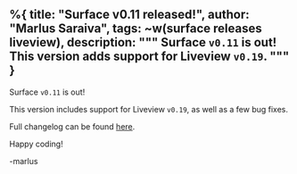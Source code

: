 %{
  title: "Surface v0.11 released!",
  author: "Marlus Saraiva",
  tags: ~w(surface releases liveview),
  description: """
  Surface `v0.11` is out! This version adds support for Liveview `v0.19`.
  """
}
---

Surface `v0.11` is out!

This version includes support for Liveview `v0.19`, as well as a few bug fixes.

Full changelog can be found [here](https://github.com/surface-ui/surface/blob/main/CHANGELOG.md#v0110-2023-06-02).

Happy coding!

-marlus